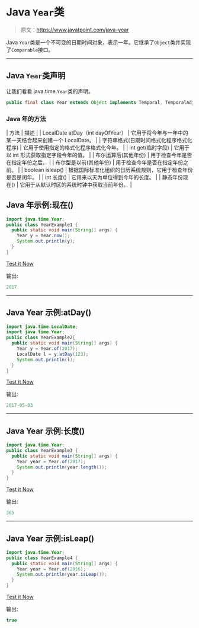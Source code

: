# Java `Year`类

> 原文：<https://www.javatpoint.com/java-year>

Java `Year`类是一个不可变的日期时间对象，表示一年。它继承了`Object`类并实现了`Comparable`接口。

* * *

## Java `Year`类声明

让我们看看 java.time.`Year`类的声明。

```java
public final class Year extends Object implements Temporal, TemporalAdjuster, Comparable<Year>, Serializable

```

### Java 年的方法

| 方法 | 描述 |
| LocalDate atDay（int dayOfYear） | 它用于将今年与一年中的某一天结合起来创建一个 LocalDate。 |
| 字符串格式(日期时间格式化程序格式化程序) | 它用于使用指定的格式化程序格式化今年。 |
| int get(临时字段) | 它用于以 int 形式获取指定字段今年的值。 |
| 布尔运算后(其他年份) | 用于检查今年是否在指定年份之后。 |
| 布尔型是以前(其他年份) | 用于检查今年是否在指定年份之前。 |
| boolean isleap() | 根据国际标准化组织的日历系统规则，它用于检查年份是否是闰年。 |
| int 长度() | 它用来以天为单位得到今年的长度。 |
| 静态年份现在() | 它用于从默认时区的系统时钟中获取当前年份。 |

## Java 年示例:现在()

```java
import java.time.Year;
public class YearExample1 {
  public static void main(String[] args) {
    Year y = Year.now();
    System.out.println(y);
  }
}

```

[Test it Now](https://compiler.javatpoint.com/opr/test.jsp?filename=YearExample1)

输出:

```java
2017

```

* * *

## Java Year 示例:atDay()

```java
import java.time.LocalDate;
import java.time.Year;
public class YearExample2{
  public static void main(String[] args) {
    Year y = Year.of(2017);
    LocalDate l = y.atDay(123);
    System.out.println(l);
  }
}

```

[Test it Now](https://compiler.javatpoint.com/opr/test.jsp?filename=YearExample2)

输出:

```java
2017-05-03

```

* * *

## Java Year 示例:长度()

```java
import java.time.Year;
public class YearExample3 {
  public static void main(String[] args) {
    Year year = Year.of(2017);
    System.out.println(year.length());
  }
}

```

[Test it Now](https://compiler.javatpoint.com/opr/test.jsp?filename=YearExample3)

输出:

```java
365

```

* * *

## Java Year 示例:isLeap()

```java
import java.time.Year;
public class YearExample4 {
  public static void main(String[] args) {
    Year year = Year.of(2016);
    System.out.println(year.isLeap());
  }
}

```

[Test it Now](https://compiler.javatpoint.com/opr/test.jsp?filename=YearExample4)

输出:

```java
true

```